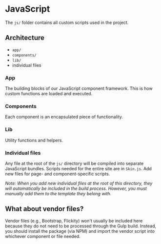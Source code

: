 # JavaScript

The `js/` folder contains all custom scripts used in the project.

## Architecture

- `app/`
- `components/`
- `lib/`
- individual files

### App

The building blocks of our JavaScript component framework. This is how custom functions are loaded and executed.

### Components

Each component is an encapsulated piece of functionality.

### Lib

Utility functions and helpers.

### Individual files

Any file at the root of the `js/` directory will be compiled into separate JavaScript bundles. Scripts needed for the entire site are in `Skin.js`. Add new files for page- and component-specific scripts.

_Note: When you add new individual files at the root of this directory, they will automatically be included in the build process. However, you must manually add them to the template they belong with._

## What about vendor files?

Vendor files (e.g., Bootstrap, Flickity) won't usually be included here because they do not need to be processed through the Gulp build. Instead, you should install the package (via NPM) and import the vendor script into whichever component or file needed.

